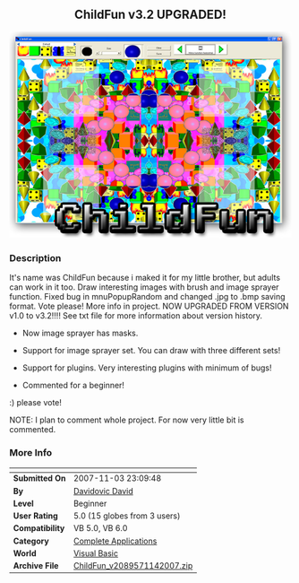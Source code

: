 ﻿<div align="center">

## ChildFun v3\.2 UPGRADED\!

<img src="PIC2007114164153703.jpg">
</div>

### Description

It's name was ChildFun because i maked it for my little brother, but adults can work in it too. Draw interesting images with brush and image sprayer function. Fixed bug in mnuPopupRandom and changed .jpg to .bmp saving format. Vote please! More info in project. NOW UPGRADED FROM VERSION v1.0 to v3.2!!!! See txt file for more information about version history.

- Now image sprayer has masks.

- Support for image sprayer set. You can draw with three different sets!

- Support for plugins. Very interesting plugins with minimum of bugs!

- Commented for a beginner!

:) please vote!

NOTE: I plan to comment whole project. For now very little bit is commented.
 
### More Info
 


<span>             |<span>
---                |---
**Submitted On**   |2007-11-03 23:09:48
**By**             |[Davidovic David](https://github.com/Planet-Source-Code/PSCIndex/blob/master/ByAuthor/davidovic-david.md)
**Level**          |Beginner
**User Rating**    |5.0 (15 globes from 3 users)
**Compatibility**  |VB 5\.0, VB 6\.0
**Category**       |[Complete Applications](https://github.com/Planet-Source-Code/PSCIndex/blob/master/ByCategory/complete-applications__1-27.md)
**World**          |[Visual Basic](https://github.com/Planet-Source-Code/PSCIndex/blob/master/ByWorld/visual-basic.md)
**Archive File**   |[ChildFun\_v2089571142007\.zip](https://github.com/Planet-Source-Code/davidovic-david-childfun-v3-2-upgraded__1-68887/archive/master.zip)








